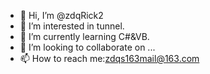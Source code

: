 - 👋 Hi, I’m @zdqRick2
- 👀 I’m interested in tunnel.
- 🌱 I’m currently learning C#&VB.
- 💞️ I’m looking to collaborate on ...
- 📫 How to reach me:zdqs163mail@163.com

<!---
zdqRick2/zdqRick2 is a ✨ special ✨ repository because its `README.md` (this file) appears on your GitHub profile.
You can click the Preview link to take a look at your changes.
--->
